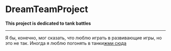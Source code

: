 # DreamTeamProject
**This project is dedicated to tank battles**

***

Я бы, конечно, мог сказать, что люблю играть в развивающие игры, но это не так. Иногда я люблю погонять в танки[жми сюда](https://tankionline.com/ru// "Браузерная игра")

